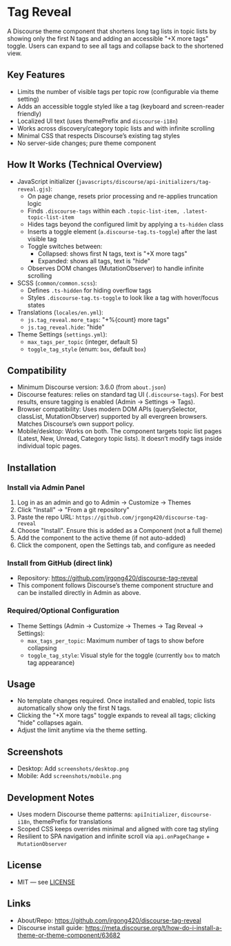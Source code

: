# Tag Reveal

A Discourse theme component that shortens long tag lists in topic lists by showing only the first N tags and adding an accessible "+X more tags" toggle. Users can expand to see all tags and collapse back to the shortened view.

## Key Features
- Limits the number of visible tags per topic row (configurable via theme setting)
- Adds an accessible toggle styled like a tag (keyboard and screen-reader friendly)
- Localized UI text (uses themePrefix and `discourse-i18n`)
- Works across discovery/category topic lists and with infinite scrolling
- Minimal CSS that respects Discourse’s existing tag styles
- No server-side changes; pure theme component

## How It Works (Technical Overview)
- JavaScript initializer (`javascripts/discourse/api-initializers/tag-reveal.gjs`):
  - On page change, resets prior processing and re-applies truncation logic
  - Finds `.discourse-tags` within each `.topic-list-item, .latest-topic-list-item`
  - Hides tags beyond the configured limit by applying a `ts-hidden` class
  - Inserts a toggle element (`a.discourse-tag.ts-toggle`) after the last visible tag
  - Toggle switches between:
    - Collapsed: shows first N tags, text is "+X more tags"
    - Expanded: shows all tags, text is "hide"
  - Observes DOM changes (MutationObserver) to handle infinite scrolling
- SCSS (`common/common.scss`):
  - Defines `.ts-hidden` for hiding overflow tags
  - Styles `.discourse-tag.ts-toggle` to look like a tag with hover/focus states
- Translations (`locales/en.yml`):
  - `js.tag_reveal.more_tags`: "+%{count} more tags"
  - `js.tag_reveal.hide`: "hide"
- Theme Settings (`settings.yml`):
  - `max_tags_per_topic` (integer, default 5)
  - `toggle_tag_style` (enum: `box`, default `box`)

## Compatibility
- Minimum Discourse version: 3.6.0 (from `about.json`)
- Discourse features: relies on standard tag UI (`.discourse-tags`). For best results, ensure tagging is enabled (Admin → Settings → Tags).
- Browser compatibility: Uses modern DOM APIs (querySelector, classList, MutationObserver) supported by all evergreen browsers. Matches Discourse’s own support policy.
- Mobile/desktop: Works on both. The component targets topic list pages (Latest, New, Unread, Category topic lists). It doesn’t modify tags inside individual topic pages.

## Installation

### Install via Admin Panel
1. Log in as an admin and go to Admin → Customize → Themes
2. Click "Install" → "From a git repository"
3. Paste the repo URL: `https://github.com/jrgong420/discourse-tag-reveal`
4. Choose "Install". Ensure this is added as a Component (not a full theme)
5. Add the component to the active theme (if not auto-added)
6. Click the component, open the Settings tab, and configure as needed

### Install from GitHub (direct link)
- Repository: https://github.com/jrgong420/discourse-tag-reveal
- This component follows Discourse’s theme component structure and can be installed directly in Admin as above.

### Required/Optional Configuration
- Theme Settings (Admin → Customize → Themes → Tag Reveal → Settings):
  - `max_tags_per_topic`: Maximum number of tags to show before collapsing
  - `toggle_tag_style`: Visual style for the toggle (currently `box` to match tag appearance)

## Usage
- No template changes required. Once installed and enabled, topic lists automatically show only the first N tags.
- Clicking the "+X more tags" toggle expands to reveal all tags; clicking "hide" collapses again.
- Adjust the limit anytime via the theme setting.

## Screenshots
- Desktop: Add `screenshots/desktop.png`
- Mobile: Add `screenshots/mobile.png`

## Development Notes
- Uses modern Discourse theme patterns: `apiInitializer`, `discourse-i18n`, themePrefix for translations
- Scoped CSS keeps overrides minimal and aligned with core tag styling
- Resilient to SPA navigation and infinite scroll via `api.onPageChange` + `MutationObserver`

## License
- MIT — see [LICENSE](./LICENSE)

## Links
- About/Repo: https://github.com/jrgong420/discourse-tag-reveal
- Discourse install guide: https://meta.discourse.org/t/how-do-i-install-a-theme-or-theme-component/63682

